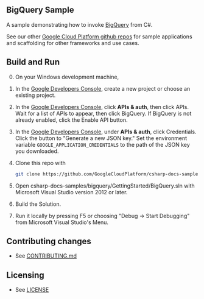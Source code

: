 ## BigQuery Sample

A sample demonstrating how to invoke
[BigQuery](https://cloud.google.com/bigquery/what-is-bigquery) from C#.


See our other [Google Cloud Platform github
repos](https://github.com/GoogleCloudPlatform) for sample applications and
scaffolding for other frameworks and use cases.

## Build and Run
0.  On your Windows development machine,
1.  In the [Google Developers Console](https://console.developers.google.com/),
    create a new project or choose an existing project.
2.  In the [Google Developers Console](https://console.developers.google.com/),
    click **APIs & auth**, then click APIs.  Wait for a list of APIs to
    appear, then click BigQuery.  If BigQuery is not already enabled,
    click the Enable API button.
3.  In the [Google Developers Console](https://console.developers.google.com/),
    under **APIs & auth**, click Credentials.  Click the button to "Generate
    a new JSON key."  Set the environment variable
    `GOOGLE_APPLICATION_CREDENTIALS` to the path of the JSON key you
    downloaded.
3.  Clone this repo with

    ```sh
    git clone https://github.com/GoogleCloudPlatform/csharp-docs-samples
    ```
4.  Open csharp-docs-samples/bigquery/GettingStarted/BigQuery.sln with
    Microsoft Visual Studio version 2012 or later.
5.  Build the Solution.
6.  Run it locally by pressing F5 or choosing "Debug -> Start Debugging" from
    Microsoft Visual Studio's Menu.


## Contributing changes

* See [CONTRIBUTING.md](../../CONTRIBUTING.md)

## Licensing

* See [LICENSE](../../LICENSE)
